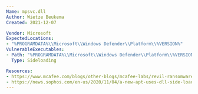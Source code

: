 ```yaml
---
Name: mpsvc.dll
Author: Wietze Beukema
Created: 2021-12-07

Vendor: Microsoft
ExpectedLocations:
- "%PROGRAMDATA%\\Microsoft\\Windows Defender\\Platform\\%VERSION%"
VulnerableExecutables:
- Path: "%PROGRAMDATA%\\Microsoft\\Windows Defender\\Platform\\%VERSION%\\MsMpEng.exe"
  Type: Sideloading

Resources:
- https://www.mcafee.com/blogs/other-blogs/mcafee-labs/revil-ransomware-uses-dll-sideloading/
- https://news.sophos.com/en-us/2020/11/04/a-new-apt-uses-dll-side-loads-to-killlsomeone/
---
```

